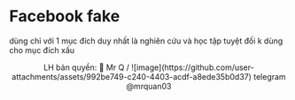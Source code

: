 # <b> Facebook fake </b>
dùng chỉ với 1 mục đích duy nhất là nghiên cứu và học tập tuyệt đối k dùng cho mục đích xấu 
<center> LH bản quyền: 🤙 Mr Q / ![image](https://github.com/user-attachments/assets/992be749-c240-4403-acdf-a8ede35b0d37)
telegram @mrquan03</center>
